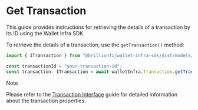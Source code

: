 # Get Transaction

This guide provides instructions for retrieving the details of a transaction by its ID using the Wallet Infra SDK.

To retrieve the details of a transaction, use the `getTransaction()` method:

```ts
import { ITransaction } from "@brillionfi/wallet-infra-sdk/dist/models/transaction.models";

const transactionId = "your-transaction-id";
const transaction: ITransaction = await walletInfra.Transaction.getTransaction(transactionId);
```

> [!NOTE]
> Please refer to the [Transaction Interface](transaction-interface.md) guide for detailed information about the transaction properties.

